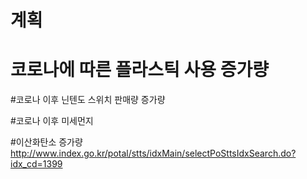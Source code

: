 # 계획

# 코로나에 따른 플라스틱 사용 증가량

#코로나 이후 닌텐도 스위치 판매량 증가량

#코로나 이후 미세먼지 

#이산화탄소 증가량
http://www.index.go.kr/potal/stts/idxMain/selectPoSttsIdxSearch.do?idx_cd=1399
